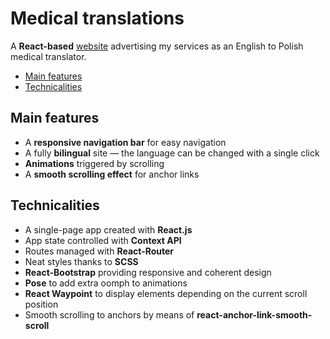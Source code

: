 # Medical translations

A **React-based** [website](https://drobnik.biz/) advertising my services as an English to Polish medical translator.

* [Main features](#main-features)
* [Technicalities](#technicalities)

## Main features

* A **responsive navigation bar** for easy navigation
* A fully **bilingual** site — the language can be changed with a single click
* **Animations** triggered by scrolling
* A **smooth scrolling effect** for anchor links

## Technicalities

* A single-page app created with **React.js**
* App state controlled with **Context API**
* Routes managed with **React-Router**
* Neat styles thanks to **SCSS**
* **React-Bootstrap** providing responsive and coherent design
* **Pose** to add extra oomph to animations
* **React Waypoint** to display elements depending on the current scroll position
* Smooth scrolling to anchors by means of **react-anchor-link-smooth-scroll**
